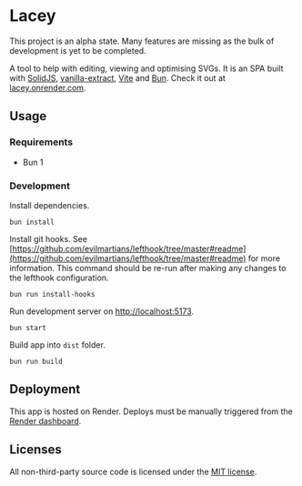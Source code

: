 # Lacey

This project is an alpha state. Many features are missing as the bulk of development is yet to be completed.

A tool to help with editing, viewing and optimising SVGs. It is an SPA built with [SolidJS](https://www.solidjs.com), [vanilla-extract](https://vanilla-extract.style), [Vite](https://vitejs.dev) and [Bun](https://bun.sh). Check it out at [lacey.onrender.com](https://lacey.onrender.com).

## Usage

### Requirements

- Bun 1

### Development

Install dependencies.

```shell
bun install
```

Install git hooks. See [https://github.com/evilmartians/lefthook/tree/master#readme](https://github.com/evilmartians/lefthook/tree/master#readme) for more information. This command should be re-run after making any changes to the lefthook configuration.

```shell
bun run install-hooks
```

Run development server on [http://localhost:5173](http://localhost:5173).

```shell
bun start
```

Build app into `dist` folder.

```shell
bun run build
```

## Deployment

This app is hosted on Render. Deploys must be manually triggered from the [Render dashboard](https://dashboard.render.com).

## Licenses

All non-third-party source code is licensed under the [MIT license](http://opensource.org/licenses/mit-license.php).
